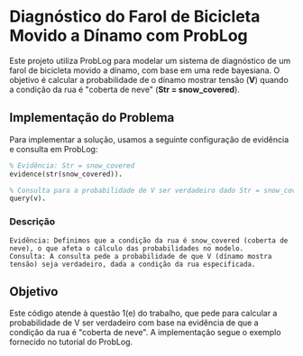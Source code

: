 # Diagnóstico do Farol de Bicicleta Movido a Dínamo com ProbLog

Este projeto utiliza ProbLog para modelar um sistema de diagnóstico de um farol de bicicleta movido a dínamo, com base em uma rede bayesiana. O objetivo é calcular a probabilidade de o dínamo mostrar tensão (**V**) quando a condição da rua é "coberta de neve" (**Str = snow_covered**).

## Implementação do Problema

Para implementar a solução, usamos a seguinte configuração de evidência e consulta em ProbLog:

```prolog
% Evidência: Str = snow_covered
evidence(str(snow_covered)).

% Consulta para a probabilidade de V ser verdadeiro dado Str = snow_covered
query(v).
```

### Descrição

    Evidência: Definimos que a condição da rua é snow_covered (coberta de neve), o que afeta o cálculo das probabilidades no modelo.
    Consulta: A consulta pede a probabilidade de que V (dínamo mostra tensão) seja verdadeiro, dada a condição da rua especificada.

## Objetivo

Este código atende à questão 1(e) do trabalho, que pede para calcular a probabilidade de V ser verdadeiro com base na evidência de que a condição da rua é "coberta de neve". A implementação segue o exemplo fornecido no tutorial do ProbLog.


